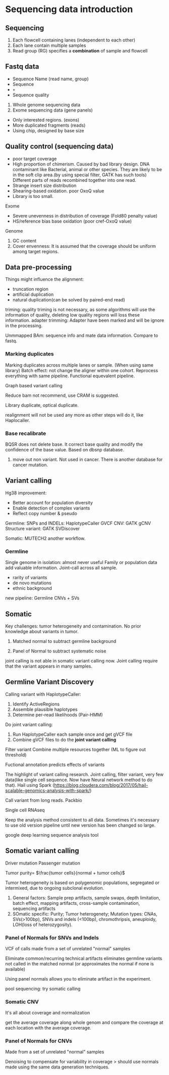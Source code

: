 # Sequencing data introduction

## Sequencing

1. Each flowcell containing lanes (independent to each other)
2. Each lane contain multiple samples
3. Read group (RG) specifies a **combination** of sample and flowcell

## Fastq data

* Sequence Name (read name, group)
* Sequence
* `+` 
* Sequence quality

1. Whole genome sequencing data
2. Exome sequencing data (gene panels)
  * Only interested regions. (exons)
  * More duplicated fragments (reads)
  * Using chip, designed by base size

## Quality control (sequencing data)

* poor target coverage
* High proportion of chimerism. Caused by bad library design. DNA contaminant like Bacterial, animal or other species. They are likely to be in the soft clip area.(by using special filter, GATK has such tools) Different parts of reads recombined together into one read.
* Strange insert size distribution
* Shearing-based oxidation. poor OxoQ value
* Library is too small.

Exome
* Severe unevenness in distribution of coverage (Fold80 penalty value)
* HS/reference bias base oxidation (poor cref-OxoQ value)

Genome

1. GC content
2. Cover envenness: It is assumed that the coverage should be uniform among target regions.

## Data pre-processing

Things might influence the alignment:
* truncation region
* artificial duplication
* natural duplication(can be solved by paired-end read)


triming: 
quality triming is not necessary, as some algorithms will use the information of quality, deleting low quality regions will loss these information.
adapter trimming: Adapter have been marked and will be ignore in the processing.

Unmmapped BAm: sequence info and mate data information. Compare to fastq.


### Marking duplicates
Marking duplicates across multiple lanes or sample. (When using same library)
Batch effect: not change the aligner within one cohort. Reprocess everything with same pipeline. Functional equevalent pipeline.

Graph based variant calling

Reduce bam not recommend, use CRAM is suggested.

Library duplicate, optical duplicate.

realignment will not be used any more as other steps will do it, like Haplocaller.

### Base recalibrate

BQSR does not delete base. It correct base quality and modify the confidence of the base value.
Based on dbsnp database.
1. move out non variant. Not used in cancer. There is another database for cancer mutation.

## Variant calling

Hg38 improvement:
* Better account for population diversity
* Enable detection of complex variants
* Reflect copy number & pseudo 

Germline:
SNPs and INDELs: HaplotypeCaller GVCF
CNV: GATK gCNV
Structure variant: GATK SVDiscover

Somatic:
MUTECH2
another workflow.

### Germline

Single genome in isolation: almost never useful
Family or population data add valuable information. Joint-call across all sample.
  * rarity of variants
  * de novo mutations
  * ethnic background

new pipeline: Germline CNVs + SVs

## Somatic

Key challenges: tumor heterogeneity and contamination. No prior knowledge about variants in tumor.

1. Matched normal to subtract germline background

2. Panel of Normal to subtract systematic noise

joint calling is not able in somatic variant calling now. Joint calling require that the variant appears in many samples. 



## Germline Variant Discovery

Calling variant with HaplotypeCaller:
1. Identify ActiveRegions
2. Assemble plausible haplotypes
3. Determine per-read likelihoods (Pair-HMM)

Do joint variant calling:
1. Run HaplotypeCaller each sample once and get gVCF file
2. Combine gVCF files to do the **joint variant calling**

Filter variant
Combine multiple resources together (ML to figure out threshold)

Fuctional annotation predicts effects of variants

The highlight of variant calling research. Joint calling, filter variant, very few data(like single cell sequence. Now have Neural network method to do that). Hail using Spark (https://blog.cloudera.com/blog/2017/05/hail-scalable-genomics-analysis-with-spark/)

Call variant from long reads. Packbio 

Single cell RNAseq

Keep the analysis method consistent to all data. Sometimes it's necessary to use old version pipeline until new version has been changed so large.

google deep learning sequence analysis tool

## Somatic variant calling

Driver mutation
Passenger mutation

Tumor purity= $\frac{tumor cells}{normal + tumor cells}$

Tumor heterogeneity is based on polygenomic populations, segregated or intermixed, due to ongoing subclonal evolution.

1. General factors: Sample prep artifacts, sample swaps, depth limitation, batch effect, mapping artifacts, cross-sample contamination, sequencing artifacts
2. SOmatic specific: Purity; Tumor heterogenety; Mutation types: CNAs, SVs(>100bp), SNVs and indels (<100bp), chromothripsis, aneuploidy, LOH(loss of heterozygosity).


### Panel of Normals for SNVs and Indels

VCF of calls made from a set of unrelated "normal" samples

Eliminate common/recurring technical artifacts
eliminates germline variants not called in the matched normal (or approximates the normal if none is available)

Using panel normals allows you to eliminate artifact in the experiment.

pool sequencing: try somatic calling


### Somatic CNV

It's all about coverage and normalization

get the average coverage along whole genom and compare the coverage at each location with the average coverage.

### Panel of Normals for CNVs

Made from a set of unrelated "normal" samples

Denoising to compensate for variability in coverage > should use normals made using the same data generation techniques.



